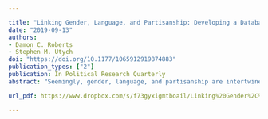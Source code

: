 ```yaml
---

title: "Linking Gender, Language, and Partisanship: Developing a Database of Masculine and Feminine Words"
date: "2019-09-13"
authors:
- Damon C. Roberts
- Stephen M. Utych
doi: "https://doi.org/10.1177/1065912919874883"
publication_types: ["2"]
publication: In Political Research Quarterly
abstract: "Seemingly, gender, language, and partisanship are intertwined concepts. We believe that the use of gendered language in political settings may be used strategically by political elites. The purpose of this paper is to craft a tool for scholars to test the interconnection between politics, gender, and language—what we refer to as being the gendered language and partisanship nexus. We test our prediction using original word rating data. From our test, we find significant variation across seven hundred words in ratings as masculine and feminine and discover that words rated as masculine are more likely to be rated as dominant and negatively valenced. We additionally find that Republican men are most likely to rate words as more masculine. Using this dictionary, we find that Republican presidents are more likely to use masculine language than Democratic presidents in their State of the Union addresses and that the Republican Party uses more masculine language than the Democratic Party in their official party platform."

url_pdf: https://www.dropbox.com/s/f73gyxigmtboail/Linking%20Gender%2C%20Language%2C%20and%20Partisanship.pdf?dl=0

---
```

